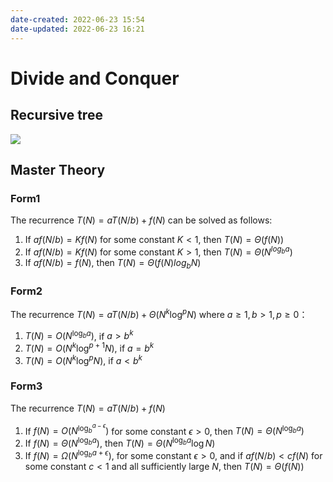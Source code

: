 ```yaml
---
date-created: 2022-06-23 15:54
date-updated: 2022-06-23 16:21
---
```


# Divide and Conquer

## Recursive tree

![](https://s2.loli.net/2022/04/02/fBnoOgp3hFE9LGH.png)

## Master Theory

### Form1

The recurrence $T(N) = aT(N/b) + f(N)$ can be solved as follows:

1. If $af(N/b) = Kf(N)$ for some constant $K<1$, then $T(N)=\Theta(f(N))$
2. If $af(N/b) = Kf(N)$ for some constant $K>1$, then $T(N)=\Theta(N^{log_{b}{a}})$
3. If $af(N/b) = f(N)$, then $T(N)=\Theta(f(N)log_b{N})$

### Form2

The recurrence $T(N)=aT(N/b) + \Theta(N^k\log^p{N})$ where $a\ge 1, b> 1, p\ge 0$：

1. $T(N)=O(N^{\log_b{a}})$, if $a>b^k$
2. $T(N)=O(N^k\log^{p+1}{N})$, if $a=b^k$
3. $T(N)=O(N^k\log^{p}{N})$, if $a<b^k$

### Form3

The recurrence $T(N)=aT(N/b)+f(N)$

1. If $f(N)=O(N^{\log_b^{a-\epsilon}})$ for some constant $\epsilon>0$, then $T(N)=\Theta(N^{\log_b{a}})$
2. If $f(N)=\Theta(N^{\log_b{a}})$, then $T(N)=\Theta(N^{\log_b{a}}\log{N})$
3. If $f(N)=\Omega(N^{\log_{b}{a+\epsilon}})$, for some constant $\epsilon>0$, and if $af(N/b)<cf(N)$ for some constant $c<1$ and all sufficiently large $N$, then $T(N)=\Theta(f(N))$
